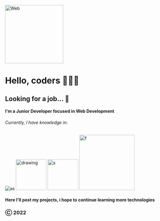 <img src="https://itxitpro.com/front/img/web-development-services.jpg" alt="Web" height="190">

# Hello, coders 👋🇪🇨 

## Looking for a job... 👀
#### I'm a Junior Developer focused in Web Development 
######  Currently, I have knowledge in:

<img src="https://upload.wikimedia.org/wikipedia/commons/thumb/9/99/Unofficial_JavaScript_logo_2.svg/100px-Unofficial_JavaScript_logo_2.svg.png" alt="as"> <img src="https://cdn-icons-png.flaticon.com/512/919/919826.png" alt="drawing" width="100"/> <img src="https://upload.wikimedia.org/wikipedia/commons/thumb/6/61/HTML5_logo_and_wordmark.svg/200px-HTML5_logo_and_wordmark.svg.png" alt="s" width="100"> <img src="https://elevatecnologia.com/wp-content/uploads/2020/11/%C2%BFComo-es-beneficioso-ReactJS.jpg" alt="f" width="180">

#### Here I'll post my projects, i hope to continue learning more technologies
### Ⓒ 2022
